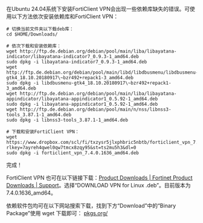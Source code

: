 在Ubuntu 24.04系统下安装FortiClient VPN会出现一些依赖库缺失的错误。可使用以下方法依次安装依赖库和FortiClient VPN：

```
# 切换当前文件夹以下载deb库：
cd $HOME/Downloads/

# 依次下载和安装依赖库：
wget http://ftp.de.debian.org/debian/pool/main/liba/libayatana-indicator/libayatana-indicator7_0.9.3-1_amd64.deb
sudo dpkg -i libayatana-indicator7_0.9.3-1_amd64.deb
wget http://ftp.de.debian.org/debian/pool/main/libd/libdbusmenu/libdbusmenu-gtk4_18.10.20180917\~bzr492+repack1-3_amd64.deb
sudo dpkg -i libdbusmenu-gtk4_18.10.20180917\~bzr492+repack1-3_amd64.deb
wget http://ftp.de.debian.org/debian/pool/main/liba/libayatana-appindicator/libayatana-appindicator1_0.5.92-1_amd64.deb
sudo dpkg -i libayatana-appindicator1_0.5.92-1_amd64.deb
wget http://ftp.de.debian.org/debian/pool/main/n/nss/libnss3-tools_3.87.1-1_amd64.deb
sudo dpkg -i libnss3-tools_3.87.1-1_amd64.deb

# 下载和安装FortiClient VPN：
wget https://www.dropbox.com/scl/fi/txzysr5jlxphbric5nbtb/forticlient_vpn_7.4.0.1636_amd64.deb?rlkey=7ayreh4qwel0qw7tmcx8zqy95&st=ts2mu5h3&dl=0
sudo dpkg -i forticlient_vpn_7.4.0.1636_amd64.deb
```

完成！

FortiClient VPN 也可在以下链接下载：[Product Downloads | Fortinet Product Downloads | Support](https://www.fortinet.com/support/product-downloads#vpn)。选择“DOWNLOAD VPN for Linux .deb”。目前版本为7.4.0.1636_amd64。

依赖软件包均可在以下网站搜索下载，找到下方“Download”中的“Binary Package”使用 wget 下载即可：
[​pkgs.org/](https://pkgs.org/)
